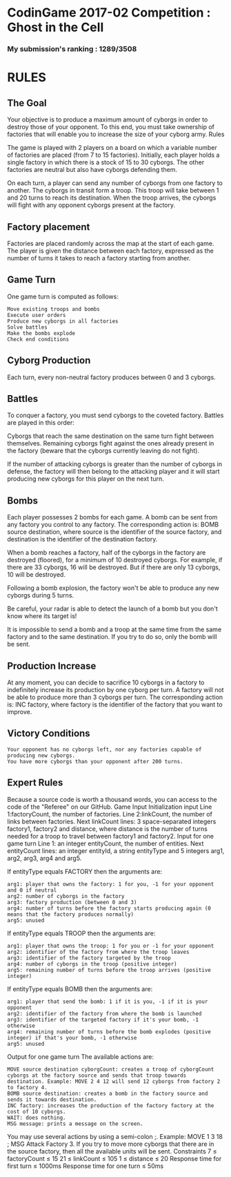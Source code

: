 # CodinGame 2017-02 Competition : Ghost in the Cell

### My submission's ranking : 1289/3508

# RULES

 ## The Goal
Your objective is to produce a maximum amount of cyborgs in order to destroy those of your opponent. To this end, you must take ownership of factories that will enable you to increase the size of your cyborg army.
  Rules

The game is played with 2 players on a board on which a variable number of factories are placed (from 7 to 15 factories). Initially, each player holds a single factory in which there is a stock of 15 to 30 cyborgs. The other factories are neutral but also have cyborgs defending them.

On each turn, a player can send any number of cyborgs from one factory to another. The cyborgs in transit form a troop. This troop will take between 1 and 20 turns to reach its destination. When the troop arrives, the cyborgs will fight with any opponent cyborgs present at the factory.

## Factory placement

Factories are placed randomly across the map at the start of each game. The player is given the distance between each factory, expressed as the number of turns it takes to reach a factory starting from another.

## Game Turn

One game turn is computed as follows:

    Move existing troops and bombs
    Execute user orders
    Produce new cyborgs in all factories
    Solve battles
    Make the bombs explode
    Check end conditions

 

## Cyborg Production

Each turn, every non-neutral factory produces between 0 and 3 cyborgs.

 

## Battles

To conquer a factory, you must send cyborgs to the coveted factory. Battles are played in this order:

Cyborgs that reach the same destination on the same turn fight between themselves.
Remaining cyborgs fight against the ones already present in the factory (beware that the cyborgs currently leaving do not fight).

If the number of attacking cyborgs is greater than the number of cyborgs in defense, the factory will then belong to the attacking player and it will start producing new cyborgs for this player on the next turn.

 

## Bombs

Each player possesses 2 bombs for each game. A bomb can be sent from any factory you control to any factory. The corresponding action is: BOMB source destination, where source is the identifier of the source factory, and destination is the identifier of the destination factory.

When a bomb reaches a factory, half of the cyborgs in the factory are destroyed (floored), for a minimum of 10 destroyed cyborgs. For example, if there are 33 cyborgs, 16 will be destroyed. But if there are only 13 cyborgs, 10 will be destroyed.

Following a bomb explosion, the factory won't be able to produce any new cyborgs during 5 turns.

Be careful, your radar is able to detect the launch of a bomb but you don't know where its target is!

It is impossible to send a bomb and a troop at the same time from the same factory and to the same destination. If you try to do so, only the bomb will be sent.

## Production Increase

At any moment, you can decide to sacrifice 10 cyborgs in a factory to indefinitely increase its production by one cyborg per turn. A factory will not be able to produce more than 3 cyborgs per turn. The corresponding action is: INC factory, where factory is the identifier of the factory that you want to improve.
 
## Victory Conditions

    Your opponent has no cyborgs left, nor any factories capable of producing new cyborgs.
    You have more cyborgs than your opponent after 200 turns.

## Expert Rules
Because a source code is worth a thousand words, you can access to the code of the "Referee" on our GitHub.
  Game Input
Initialization input
Line 1:factoryCount, the number of factories.
Line 2:linkCount, the number of links between factories.
Next linkCount lines: 3 space-separated integers factory1, factory2 and distance, where distance is the number of turns needed for a troop to travel between factory1 and factory2.
Input for one game turn
Line 1: an integer entityCount, the number of entities.
Next entityCount lines: an integer entityId, a string entityType and 5 integers arg1, arg2, arg3, arg4 and arg5.

If entityType equals FACTORY then the arguments are:

    arg1: player that owns the factory: 1 for you, -1 for your opponent and 0 if neutral
    arg2: number of cyborgs in the factory
    arg3: factory production (between 0 and 3)
    arg4: number of turns before the factory starts producing again (0 means that the factory produces normally)
    arg5: unused

If entityType equals TROOP then the arguments are:

    arg1: player that owns the troop: 1 for you or -1 for your opponent
    arg2: identifier of the factory from where the troop leaves
    arg3: identifier of the factory targeted by the troop
    arg4: number of cyborgs in the troop (positive integer)
    arg5: remaining number of turns before the troop arrives (positive integer)

If entityType equals BOMB then the arguments are:

    arg1: player that send the bomb: 1 if it is you, -1 if it is your opponent
    arg2: identifier of the factory from where the bomb is launched
    arg3: identifier of the targeted factory if it's your bomb, -1 otherwise
    arg4: remaining number of turns before the bomb explodes (positive integer) if that's your bomb, -1 otherwise
    arg5: unused

Output for one game turn
The available actions are:

    MOVE source destination cyborgCount: creates a troop of cyborgCount cyborgs at the factory source and sends that troop towards destination. Example: MOVE 2 4 12 will send 12 cyborgs from factory 2 to factory 4.
    BOMB source destination: creates a bomb in the factory source and sends it towards destination.
    INC factory: increases the production of the factory factory at the cost of 10 cyborgs.
    WAIT: does nothing.
    MSG message: prints a message on the screen.

You may use several actions by using a semi-colon ;. Example: MOVE 1 3 18 ; MSG Attack Factory 3. If you try to move more cyborgs that there are in the source factory, then all the available units will be sent.
Constraints
7 ≤ factoryCount ≤ 15
21 ≤ linkCount ≤ 105
1 ≤ distance ≤ 20
Response time for first turn ≤ 1000ms
Response time for one turn ≤ 50ms
